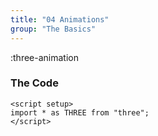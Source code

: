 ```yaml
---
title: "04 Animations"
group: "The Basics"
---
```


:three-animation

### The Code

```vue
<script setup>
import * as THREE from "three";
</script>
```
